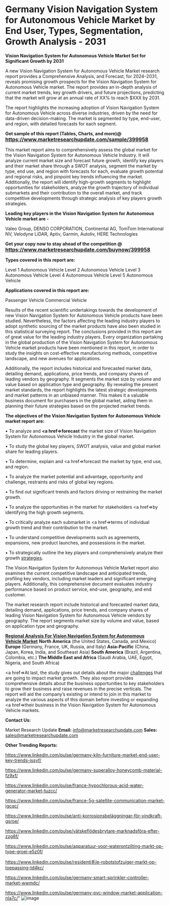 # Germany Vision Navigation System for Autonomous Vehicle Market by End User, Types, Segmentation, Growth Analysis - 2031

<strong>Vision Navigation System for Autonomous Vehicle Market Set for Significant Growth by 2031</strong>

A new Vision Navigation System for Autonomous Vehicle Market research report provides a Comprehensive Analysis, and Forecast, for 2024–2031, reveals promising growth prospects for the Vision Navigation System for Autonomous Vehicle market. The report provides an in-depth analysis of current market trends, key growth drivers, and future projections, predicting that the market will grow at an annual rate of XX% to reach $XXX by 2031.

The report highlights the increasing adoption of Vision Navigation System for Autonomous Vehicle across diverse industries, driven by the need for data-driven decision-making. The market is segmented by type, end-user, and region, with detailed forecasts for each segment.

<strong>Get sample of this report (Tables, Charts, and more)@ <a href=https://www.marketresearchupdate.com/sample/399958><font size=3 color=#0000ff>https://www.marketresearchupdate.com/sample/399958</font></a></strong>

This market report aims to comprehensively assess the global market for the Vision Navigation System for Autonomous Vehicle Industry. It will analyze current market size and forecast future growth, identify key players and their market share through a SWOT analysis, segment the market by type, end use, and region with forecasts for each, evaluate growth potential and regional risks, and pinpoint key trends influencing the market. Additionally, the report will identify high-growth segments to highlight opportunities for stakeholders, analyze the growth trajectory of individual submarkets and their contribution to the overall market, and track competitive developments through strategic analysis of key players growth strategies.

<strong>Leading key players in the Vision Navigation System for Autonomous Vehicle market are -</strong>

Valeo Group, DENSO CORPORATION, Continental AG, TomTom International NV, Velodyne LiDAR, Aptiv, Garmin, Autoliv, HERE Technologies

<strong>Get your copy now to stay ahead of the competition @ <a href=https://www.marketresearchupdate.com/buynow/399958><font size=3 color=#0000ff>https://www.marketresearchupdate.com/buynow/399958</font></a></strong>

<strong>Types covered in this report are:</strong>

Level 1 Autonomous Vehicle
Level 2 Autonomous Vehicle
Level 3 Autonomous Vehicle
Level 4 Autonomous Vehicle
Level 5 Autonomous Vehicle

<strong>Applications covered in this report are:</strong>

Passenger Vehicle
Commercial Vehicle

Results of the recent scientific undertakings towards the development of new Vision Navigation System for Autonomous Vehicle products have been studied. Nevertheless, the factors affecting the leading industry players to adopt synthetic sourcing of the market products have also been studied in this statistical surveying report. The conclusions provided in this report are of great value for the leading industry players. Every organization partaking in the global production of the Vision Navigation System for Autonomous Vehicle market products have been mentioned in this report, in order to study the insights on cost-effective manufacturing methods, competitive landscape, and new avenues for applications.

Additionally, the report includes historical and forecasted market data, detailing demand, applications, price trends, and company shares of leading vendors by geography. It segments the market size by volume and value based on application type and geography. By revealing the present market standards, the report highlights the latest strategic developments and market patterns in an unbiased manner. This makes it a valuable business document for purchasers in the global market, aiding them in planning their future strategies based on the projected market trends.

<strong>The objectives of the Vision Navigation System for Autonomous Vehicle market report are:</strong>

• To analyze and <strong><a href=><strong>forecast</strong></a></strong> the market size of Vision Navigation System for Autonomous Vehicle Industry in the global market.

• To study the global key players, SWOT analysis, value and global market share for leading players.

• To determine, explain and <a href=>forecast</a> the market by type, end use, and region.

• To analyze the market potential and advantage, opportunity and challenge, restraints and risks of global key regions.

• To find out significant trends and factors driving or restraining the market growth.

• To analyze the opportunities in the market for stakeholders <a href=>by</a> identifying the high growth segments.

• To critically analyze each submarket in <a href=>terms</a> of individual growth trend and their contribution to the market.

• To understand competitive developments such as agreements, expansions, new product launches, and possessions in the market.

• To strategically outline the key players and comprehensively analyze their growth <a href=ASDF881288>strategies</a>.

The Vision Navigation System for Autonomous Vehicle Market report also examines the current competitive landscape and anticipated trends, profiling key vendors, including market leaders and significant emerging players. Additionally, this comprehensive document evaluates industry performance based on product service, end-use, geography, and end customer.

The market research report include historical and forecasted market data, detailing demand, applications, price trends, and company shares of leading Vision Navigation System for Autonomous Vehicle vendors by geography. The report segments market size by volume and value, based on application type and geography.

<strong><u><b>Regional Analysis For Vision Navigation System for Autonomous Vehicle Market</b></u></strong>
<strong><b>North America</b></strong> (the United States, Canada, and Mexico)
<strong><b>Europe </b></strong>(Germany, France, UK, Russia, and Italy)
<strong><b>Asia-Pacific</b></strong> (China, Japan, Korea, India, and Southeast Asia)
<strong><b>South America</b></strong> (Brazil, Argentina, Colombia, etc.)
<strong><b>The Middle East and Africa</b></strong> (Saudi Arabia, UAE, Egypt, Nigeria, and South Africa)

<a href=>At last,</a> the study gives out details about the major <a href=ASDF991299>challenges</a> that are going to impact market growth. They also report provides comprehensive details about the business opportunities to key stakeholders to grow their business and raise revenues in the precise verticals. The report will aid the company’s existing or intend to join in this market to analyze the various aspects of this domain before investing or expanding <a href=>their</a> business in the Vision Navigation System for Autonomous Vehicle markets.

<strong>Contact Us:</strong>

Market Research Update
<strong>Email:</strong> info@marketresearchupdate.com
<strong>Sales:</strong> sales@marketresearchupdate.com

<strong>Other Trending Reports:</strong>

<a href=https://www.linkedin.com/pulse/germany-kiln-furniture-market-end-user-key-trends-issyf/>https://www.linkedin.com/pulse/germany-kiln-furniture-market-end-user-key-trends-issyf/</a>

<a href=https://www.linkedin.com/pulse/germany-superalloy-honeycomb-material-fz9xf/>https://www.linkedin.com/pulse/germany-superalloy-honeycomb-material-fz9xf/</a>

<a href=https://www.linkedin.com/pulse/france-hypochlorous-acid-water-generator-market-tuzcc/>https://www.linkedin.com/pulse/france-hypochlorous-acid-water-generator-market-tuzcc/</a>

<a href=https://www.linkedin.com/pulse/france-5g-satellite-communication-market-igcqc/>https://www.linkedin.com/pulse/france-5g-satellite-communication-market-igcqc/</a>

<a href=https://www.linkedin.com/pulse/anti-korrosionsbeläggningar-för-vindkraft-gsroe/>https://www.linkedin.com/pulse/anti-korrosionsbeläggningar-för-vindkraft-gsroe/</a>

<a href=https://www.linkedin.com/pulse/vätskeflödesbrytare-marknadsföra-efter-zzg8f/>https://www.linkedin.com/pulse/vätskeflödesbrytare-marknadsföra-efter-zzg8f/</a>

<a href=https://www.linkedin.com/pulse/apparatuur-voor-waterontzilting-markt-op-type-groei-e5z0f/>https://www.linkedin.com/pulse/apparatuur-voor-waterontzilting-markt-op-type-groei-e5z0f/</a>

<a href=https://www.linkedin.com/pulse/residenti毛le-robotstofzuiger-markt-op-toepassing-td4kc/>https://www.linkedin.com/pulse/residenti毛le-robotstofzuiger-markt-op-toepassing-td4kc/</a>

<a href=https://www.linkedin.com/pulse/germany-smart-sprinkler-controller-market-wwmdc/>https://www.linkedin.com/pulse/germany-smart-sprinkler-controller-market-wwmdc/</a>

<a href=https://www.linkedin.com/pulse/germany-pvc-window-market-application-nla7c/>https://www.linkedin.com/pulse/germany-pvc-window-market-application-nla7c/</a>"
![image](https://github.com/user-attachments/assets/4a517351-1e1f-4738-91c8-b90dca213f93)
